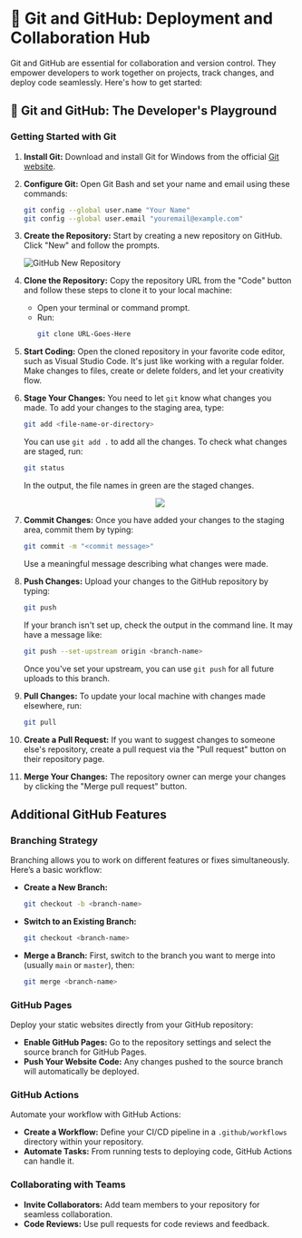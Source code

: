 # 🐙 Git and GitHub: Deployment and Collaboration Hub

Git and GitHub are essential for collaboration and version control. They empower developers to work together on projects, track changes, and deploy code seamlessly. Here's how to get started:

## 🐙 Git and GitHub: The Developer's Playground

### Getting Started with Git

1. **Install Git:** Download and install Git for Windows from the official [Git website](https://git-scm.com/).

2. **Configure Git:** Open Git Bash and set your name and email using these commands:

   ```bash
   git config --global user.name "Your Name"
   git config --global user.email "youremail@example.com"
   ```

3. **Create the Repository:** Start by creating a new repository on GitHub. Click "New" and follow the prompts.

   ![GitHub New Repository](https://user-images.githubusercontent.com/24581531/218554688-7d3594a4-eb28-41f2-8683-8426d2783480.png)

4. **Clone the Repository:** Copy the repository URL from the "Code" button and follow these steps to clone it to your local machine:
    - Open your terminal or command prompt.
    - Run:
      ```bash
      git clone URL-Goes-Here
      ```

5. **Start Coding:** Open the cloned repository in your favorite code editor, such as Visual Studio Code. It's just like working with a regular folder. Make changes to files, create or delete folders, and let your creativity flow.

6. **Stage Your Changes:** You need to let `git` know what changes you made. To add your changes to the staging area, type:
    ```bash
    git add <file-name-or-directory>
    ```
    You can use `git add .` to add all the changes. To check what changes are staged, run:
    ```bash
    git status
    ```
    In the output, the file names in green are the staged changes.

   <div align="center"><img src="https://user-images.githubusercontent.com/24581531/218550920-6430e103-d36d-472a-b6a2-c8445d72b338.png" /></div>

7. **Commit Changes:** Once you have added your changes to the staging area, commit them by typing:
    ```bash
    git commit -m "<commit message>"
    ```
    Use a meaningful message describing what changes were made.

8. **Push Changes:** Upload your changes to the GitHub repository by typing:
    ```bash
    git push
    ```
    If your branch isn't set up, check the output in the command line. It may have a message like:
    ```bash
    git push --set-upstream origin <branch-name>
    ```
    Once you've set your upstream, you can use `git push` for all future uploads to this branch.

9. **Pull Changes:** To update your local machine with changes made elsewhere, run:
    ```bash
    git pull
    ```

10. **Create a Pull Request:** If you want to suggest changes to someone else's repository, create a pull request via the "Pull request" button on their repository page.

11. **Merge Your Changes:** The repository owner can merge your changes by clicking the "Merge pull request" button.

## Additional GitHub Features

### Branching Strategy

Branching allows you to work on different features or fixes simultaneously. Here’s a basic workflow:
- **Create a New Branch:** 
  ```bash
  git checkout -b <branch-name>
  ```
- **Switch to an Existing Branch:** 
  ```bash
  git checkout <branch-name>
  ```
- **Merge a Branch:** First, switch to the branch you want to merge into (usually `main` or `master`), then:
  ```bash
  git merge <branch-name>
  ```

### GitHub Pages

Deploy your static websites directly from your GitHub repository:
- **Enable GitHub Pages:** Go to the repository settings and select the source branch for GitHub Pages.
- **Push Your Website Code:** Any changes pushed to the source branch will automatically be deployed.

### GitHub Actions

Automate your workflow with GitHub Actions:
- **Create a Workflow:** Define your CI/CD pipeline in a `.github/workflows` directory within your repository.
- **Automate Tasks:** From running tests to deploying code, GitHub Actions can handle it.

### Collaborating with Teams

- **Invite Collaborators:** Add team members to your repository for seamless collaboration.
- **Code Reviews:** Use pull requests for code reviews and feedback.